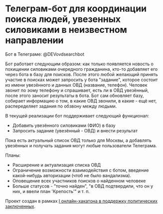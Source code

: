 # Телеграм-бот для координации поиска людей, увезенных силовиками в неизвестном направлении

Бот в Телеграме: @DEVovdsearchbot

Бот работает следующим образом: как только появляется новость о похищении силовиками очередного гражданина, кто-то добавляет его через бота в базу для поисков. После этого любой желающий принять участие в поисках может запросить у бота "задание", которое состоит из имени увезённого и данных ОВД (название, телефон). Человек звонит по эому телефону и спрашивает, есть ли в ОВД увезённый, после этого заносит результаты в бота. Бот сам обновляет базу, собирает информацию о том, в какие ОВД звонили, в какие - ещё нет, распеределяет задания по обзвону между людьми.

В текущей реализации бот поддерживает следующий функционал:
- Добавить увезённого силовиками (ФИО) в базу
- Запросить задание (увезённый - ОВД) и внести результат

Пока есть актуальный список ОВД только для Москвы, а добавлять увезённых и получать задания могут любые пользователи Телеграма.

Планы:
- Расширение и актуализация списка ОВД
- Ограничение возможности взаимодействия с ботом, введение какой-нибудь авторизации (чтоб не было вандализма).
- Оповещение всех участников поисков о найденном человеке
- Больше статусов - "точно найден", "в ОВД подтвердили, что он у них, и ввели план 'Крепость'" и т. п.

Проект создан в рамках [I онлайн-хакатона в поддержку политических заключенных](https://github.com/developers-against-repressions/devs-against-the-machine/).